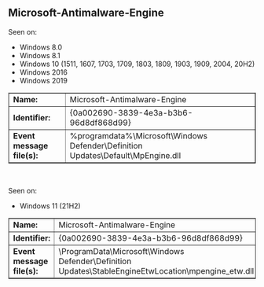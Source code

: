 ## Microsoft-Antimalware-Engine

Seen on:
* Windows 8.0
* Windows 8.1
* Windows 10 (1511, 1607, 1703, 1709, 1803, 1809, 1903, 1909, 2004, 20H2)
* Windows 2016
* Windows 2019

<table border="1" class="docutils">
  <tbody>
    <tr>
      <td><b>Name:</b></td>
      <td>Microsoft-Antimalware-Engine</td>
    </tr>
    <tr>
      <td><b>Identifier:</b></td>
      <td>{0a002690-3839-4e3a-b3b6-96d8df868d99}</td>
    </tr>
    <tr>
      <td><b>Event message file(s):</b></td>
      <td>%programdata%\Microsoft\Windows Defender\Definition Updates\Default\MpEngine.dll</td>
    </tr>
  </tbody>
</table>

&nbsp;

Seen on:
* Windows 11 (21H2)

<table border="1" class="docutils">
  <tbody>
    <tr>
      <td><b>Name:</b></td>
      <td>Microsoft-Antimalware-Engine</td>
    </tr>
    <tr>
      <td><b>Identifier:</b></td>
      <td>{0a002690-3839-4e3a-b3b6-96d8df868d99}</td>
    </tr>
    <tr>
      <td><b>Event message file(s):</b></td>
      <td>\ProgramData\Microsoft\Windows Defender\Definition Updates\StableEngineEtwLocation\mpengine_etw.dll</td>
    </tr>
  </tbody>
</table>

&nbsp;

